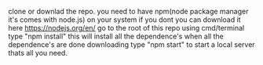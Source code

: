 ﻿clone or downlad the repo.
you need to have npm(node package manager it's comes with node.js) on your system if you dont you can download it here https://nodejs.org/en/
go to the root of this repo using cmd/terminal
type "npm install" this will install all the dependence's 
when all the dependence's are done downloading type "npm start" to start a local server
thats all you need. 